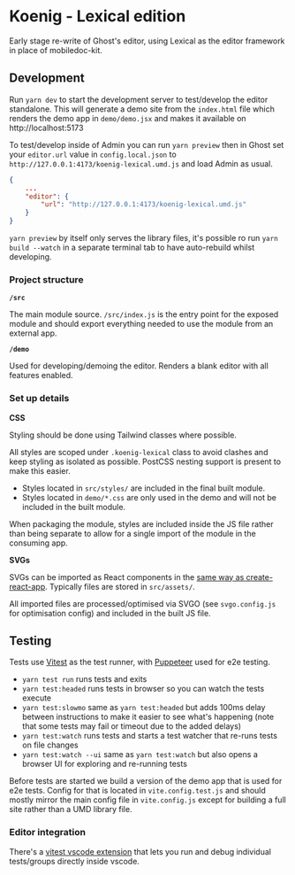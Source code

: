 # Koenig - Lexical edition

Early stage re-write of Ghost's editor, using Lexical as the editor framework in place of mobiledoc-kit.

## Development

Run `yarn dev` to start the development server to test/develop the editor standalone. This will generate a demo site from the `index.html` file which renders the demo app in `demo/demo.jsx` and makes it available on http://localhost:5173

To test/develop inside of Admin you can run `yarn preview` then in Ghost set your `editor.url` value in `config.local.json` to `http://127.0.0.1:4173/koenig-lexical.umd.js` and load Admin as usual.

```json
{
    ...
    "editor": {
        "url": "http://127.0.0.1:4173/koenig-lexical.umd.js"
    }
}
```

`yarn preview` by itself only serves the library files, it's possible ro run `yarn build --watch` in a separate terminal tab to have auto-rebuild whilst developing.

### Project structure

**`/src`**

The main module source. `/src/index.js` is the entry point for the exposed module and should export everything needed to use the module from an external app.

**`/demo`**

Used for developing/demoing the editor. Renders a blank editor with all features enabled.

### Set up details

**CSS**

Styling should be done using Tailwind classes where possible.

All styles are scoped under `.koenig-lexical` class to avoid clashes and keep styling as isolated as possible. PostCSS nesting support is present to make this easier.

- Styles located in `src/styles/` are included in the final built module.
- Styles located in `demo/*.css` are only used in the demo and will not be included in the built module.

When packaging the module, styles are included inside the JS file rather than being separate to allow for a single import of the module in the consuming app.

**SVGs**

SVGs can be imported as React components in the [same way as create-react-app](https://create-react-app.dev/docs/adding-images-fonts-and-files/#adding-svgs). Typically files are stored in `src/assets/`.

All imported files are processed/optimised via SVGO (see `svgo.config.js` for optimisation config) and included in the built JS file.

## Testing

Tests use [Vitest](https://vitest.dev) as the test runner, with [Puppeteer](https://pptr.dev) used for e2e testing.

- `yarn test run` runs tests and exits
- `yarn test:headed` runs tests in browser so you can watch the tests execute
- `yarn test:slowmo` same as `yarn test:headed` but adds 100ms delay between instructions to make it easier to see what's happening (note that some tests may fail or timeout due to the added delays)
- `yarn test:watch` runs tests and starts a test watcher that re-runs tests on file changes
- `yarn test:watch --ui` same as `yarn test:watch` but also opens a browser UI for exploring and re-running tests

Before tests are started we build a version of the demo app that is used for e2e tests. Config for that is located in `vite.config.test.js` and should mostly mirror the main config file in `vite.config.js` except for building a full site rather than a UMD library file.

### Editor integration

There's a [vitest vscode extension](https://marketplace.visualstudio.com/items?itemName=ZixuanChen.vitest-explorer) that lets you run and debug individual tests/groups directly inside vscode.
